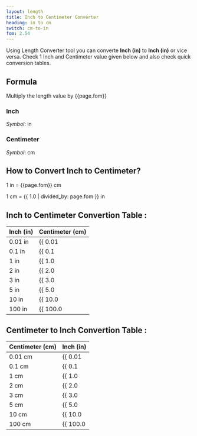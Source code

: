 ```yaml
---
layout: length
title: Inch to Centimeter Converter
heading: in to cm
switch: cm-to-in
fom: 2.54
---
```


Using Length Converter tool you can converte **Inch (in)** to **Inch (in)** or vice versa. Check 1 Inch and Centimeter value given below and also check quick conversion tables.

## Formula
Multiply the length value by {{page.fom}}

### Inch
*Symbol*: in

### Centimeter
*Symbol*: cm

## How to Convert Inch to Centimeter?
1 in = {{page.fom}} cm

1 cm = {{ 1.0 | divided_by: page.fom }} in

## Inch to Centimeter Convertion Table :

| Inch (in) | Centimeter (cm) |
| ---- | ---- |
| 0.01 in | {{ 0.01 | times: page.fom | round: 12 }} cm |
| 0.1 in | {{ 0.1 | times: page.fom | round: 12 }} cm |
| 1 in | {{ 1.0 | times: page.fom | round: 12 }} cm |
| 2 in | {{ 2.0 | times: page.fom | round: 12 }} cm |
| 3 in | {{ 3.0 | times: page.fom | round: 12 }} cm |
| 5 in | {{ 5.0 | times: page.fom | round: 12 }} cm |
| 10 in | {{ 10.0 | times: page.fom | round: 12 }} cm |
| 100 in | {{ 100.0 | times: page.fom | round: 12 }} cm |

## Centimeter to Inch Convertion Table :

| Centimeter (cm) | Inch (in) |
| ---- | ---- |
| 0.01 cm | {{ 0.01 | divided_by: page.fom | round: 12 }} in |
| 0.1 cm | {{ 0.1 | divided_by: page.fom | round: 12 }} in |
| 1 cm | {{ 1.0 | divided_by: page.fom | round: 12 }} in |
| 2 cm | {{ 2.0 | divided_by: page.fom | round: 12 }} in |
| 3 cm | {{ 3.0 | divided_by: page.fom | round: 12 }} in |
| 5 cm | {{ 5.0 | divided_by: page.fom | round: 12 }} in |
| 10 cm | {{ 10.0 | divided_by: page.fom | round: 12 }} in |
| 100 cm | {{ 100.0 | divided_by: page.fom | round: 12 }} in |

<script>
selectInput[4].selected = true
selectOutput[3].selected = true
</script>
